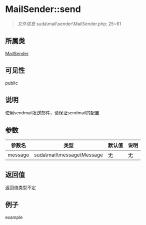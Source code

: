 # MailSender::send

> *文件信息* suda\mail\sender\MailSender.php: 25~61
## 所属类 

[MailSender](../MailSender.md)

## 可见性

  public  
## 说明

使用sendmail发送邮件，请保证sendmail的配置

## 参数

 
| 参数名 | 类型 | 默认值 | 说明 |
|--------|-----|-------|-------|
 | message |  suda\mail\message\Message | 无 | 无 |
## 返回值
返回值类型不定
## 例子

example